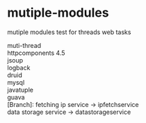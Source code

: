 # mutiple-modules
mutiple modules test for threads web tasks

[Libraries]:
  springboot<br>
  muti-thread<br>
  httpcomponents 4.5<br>
  jsoup<br>
  logback<br>
  druid<br>
  mysql<br>
  javatuple<br>
  guava<br>
[Branch]:
  fetching ip service -> ipfetchservice<br>
  data storage service -> datastorageservice<br>
